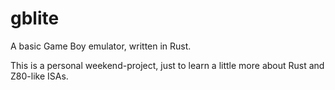# gblite
A basic Game Boy emulator, written in Rust.

This is a personal weekend-project, just to learn a little more about Rust and Z80-like ISAs.
